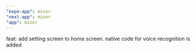 ```yaml
---
"expo-app": minor
"next-app": minor
"app": minor
---
```


feat: add setting screen to home screen. native code for voice recognition is added
